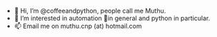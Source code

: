 - 👋 Hi, I’m @coffeeandpython, people call me Muthu.
- 👀 I’m interested in automation 🤖in general and python in particular.
- 📫 Email me on muthu.cnp (at) hotmail.com

<!---
coffeeandpython/coffeeandpython is a ✨ special ✨ repository because its `README.md` (this file) appears on your GitHub profile.
You can click the Preview link to take a look at your changes.
--->
